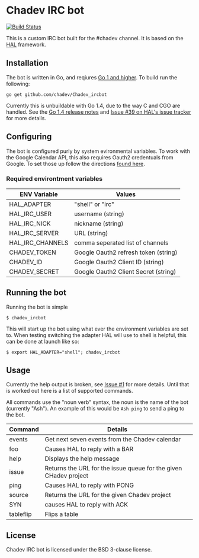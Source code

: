 # Chadev IRC bot
[![Build Status](https://travis-ci.org/chadev/Chadev_ircbot.svg)](https://travis-ci.org/chadev/Chadev_ircbot)

This is a custom IRC bot built for the #chadev channel.  It is based on the [HAL](https://github.com/danryan/hal) framework.

## Installation

The bot is written in Go, and reqiures [Go 1 and higher](http://golang.org/doc/install).  To build run the following:

    go get github.com/chadev/Chadev_ircbot

Currently this is unbuildable with Go 1.4, due to the way C and CGO are handled.  See the [Go 1.4 release notes](http://golang.org/doc/go1.4#swig) and [Issue #39 on HAL's issue tracker](https://github.com/danryan/hal/issues/39) for more details.

## Configuring

The bot is configured purly by system evironmental variables.  To work with the Google Calendar API, this also requires Oauth2 credentuals from Google.
To set those up follow the directions [found here](https://developers.google.com/accounts/docs/OAuth2ForDevices).

### Required environtment variables

ENV Variable | Values
-------------|-------
HAL\_ADAPTER | "shell" or "irc"
HAL\_IRC\_USER | username (string)
HAL\_IRC\_NICK | nickname (string)
HAL\_IRC\_SERVER | URL (string)
HAL\_IRC\_CHANNELS | comma seperated list of channels
CHADEV\_TOKEN | Google Oauth2 refresh token (string)
CHADEV\_ID | Google Oauth2 Client ID (string)
CHADEV\_SECRET | Google Oauth2 Client Secret (string)

## Running the bot

Running the bot is simple

    $ chadev_ircbot

This will start up the bot using what ever the environment variables are set to.  When testing switching the adapter HAL will use to shell is helpful,
this can be done at launch like so:

    $ export HAL_ADAPTER="shell"; chadev_ircbot

## Usage

Currently the help output is broken, see [Issue #1](https://github.com/chadev/Chadev_ircbot/issues/1) for more details.  Until that is worked out here is a list of supported commands.

All commands use the "noun verb" syntax, the noun is the name of the bot (currently "Ash").  An example of this would be ```Ash ping``` to send a ping to the bot.

Command | Details
--------|---------
events | Get next seven events from the Chadev calendar
foo    | Causes HAL to reply with a BAR
help   | Displays the help message
issue  | Returns the URL for the issue queue for the given CHadev project
ping   | Causes HAL to reply with PONG
source | Returns the URL for the given Chadev project
SYN    | causes HAL to reply with ACK
tableflip | Flips a table

## License

Chadev IRC bot is licensed under the BSD 3-clause license.
